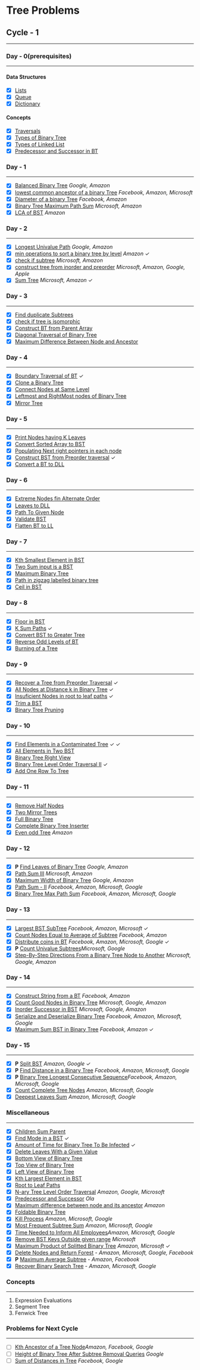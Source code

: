 # Tree Problems

## Cycle - 1

---

### Day - 0(prerequisites)

---

#### Data Structures

- [x] [Lists](https://www.geeksforgeeks.org/python-lists/)
- [x] [Queue](https://www.geeksforgeeks.org/deque-in-python/)
- [x] [Dictionary](https://www.geeksforgeeks.org/python-dictionary/)

#### Concepts

- [x] [Traversals](https://www.geeksforgeeks.org/tree-traversals-inorder-preorder-and-postorder/)
- [x] [Types of Binary Tree](https://www.geeksforgeeks.org/types-of-binary-tree/)
- [x] [Types of Linked List](https://www.geeksforgeeks.org/types-of-linked-list/)
- [x] [Predecessor and Successor in BT](https://www.geeksforgeeks.org/inorder-predecessor-successor-given-key-bst/)

### Day - 1

---

- [x] [Balanced Binary Tree](https://leetcode.com/problems/balanced-binary-tree/description/) <cite>Google, Amazon</cite>
- [x] [lowest common ancestor of a binary Tree](https://leetcode.com/problems/lowest-common-ancestor-of-a-binary-tree/description/) <cite>Facebook, Amazon, Microsoft</cite>
- [x] [Diameter of a binary Tree](https://leetcode.com/problems/diameter-of-binary-tree/description/) <cite>Facebook, Amazon</cite>
- [x] [Binary Tree Maximum Path Sum](https://leetcode.com/problems/binary-tree-maximum-path-sum/description/) <cite>Microsoft, Amazon</cite>
- [x] [LCA of BST](https://leetcode.com/problems/lowest-common-ancestor-of-a-binary-search-tree/description/) <cite>Amazon</cite>

### Day - 2

---

- [x] [Longest Univalue Path](https://leetcode.com/problems/longest-univalue-path/description/) <cite>Google, Amazon</cite>
- [x] [min operations to sort a binary tree by level](https://leetcode.com/problems/minimum-number-of-operations-to-sort-a-binary-tree-by-level/description/) <cite>Amazon</cite> &check;
- [x] [check if subtree](https://practice.geeksforgeeks.org/problems/check-if-subtree/1) <cite>Microsoft, Amazon</cite>
- [x] [construct tree from inorder and preorder](https://leetcode.com/problems/construct-binary-tree-from-preorder-and-inorder-traversal/) <cite>Microsoft, Amazon, Google, Apple</cite>
- [x] [Sum Tree](https://practice.geeksforgeeks.org/problems/sum-tree/1) <cite>Microsoft, Amazon</cite> &check;

### Day - 3

---

- [x] [Find duplicate Subtrees](https://leetcode.com/problems/find-duplicate-subtrees/description/)
- [x] [check if tree is isomorphic](./Day-4/Check%20if%20Tree%20is%20Isomorphic%20-%20GFG/README.md)
- [x] [Construct BT from Parent Array](https://practice.geeksforgeeks.org/problems/construct-binary-tree-from-parent-array/1)
- [x] [Diagonal Traversal of Binary Tree](https://practice.geeksforgeeks.org/problems/diagonal-traversal-of-binary-tree/1)
- [x] [Maximum Difference Between Node and Ancestor](https://leetcode.com/problems/maximum-difference-between-node-and-ancestor/description/)

### Day - 4

---

- [x] [Boundary Traversal of BT](https://practice.geeksforgeeks.org/problems/boundary-traversal-of-binary-tree/1) &check;
- [x] [Clone a Binary Tree](https://practice.geeksforgeeks.org/problems/clone-a-binary-tree/1)
- [x] [Connect Nodes at Same Level](https://practice.geeksforgeeks.org/problems/connect-nodes-at-same-level/1)
- [x] [Leftmost and RightMost nodes of Binary Tree](https://practice.geeksforgeeks.org/problems/leftmost-and-rightmost-nodes-of-binary-tree/1)
- [x] [Mirror Tree](https://practice.geeksforgeeks.org/problems/mirror-tree/1)

### Day - 5

---

- [x] [Print Nodes having K Leaves](https://practice.geeksforgeeks.org/problems/print-nodes-having-k-leaves/1)
- [x] [Convert Sorted Array to BST](https://leetcode.com/problems/convert-sorted-array-to-binary-search-tree/description/)
- [x] [Populating Next right pointers in each node](https://leetcode.com/problems/populating-next-right-pointers-in-each-node/description/)
- [x] [Construct BST from Preorder traversal](https://leetcode.com/problems/construct-binary-search-tree-from-preorder-traversal/description/) &check;
- [x] [Convert a BT to DLL](https://www.codingninjas.com/codestudio/problem-details/convert-a-given-binary-tree-to-doubly-linked-list_893106)

### Day - 6

---

- [x] [Extreme Nodes fin Alternate Order](https://practice.geeksforgeeks.org/problems/extreme-nodes-in-alternate-order/1)
- [x] [Leaves to DLL](https://practice.geeksforgeeks.org/problems/leaves-to-dll/1)
- [x] [Path To Given Node](https://www.interviewbit.com/problems/path-to-given-node/)
- [x] [Validate BST](https://leetcode.com/problems/validate-binary-search-tree/description/)
- [x] [Flatten BT to LL](https://leetcode.com/problems/flatten-binary-tree-to-linked-list/description/)

### Day - 7

---

- [x] [Kth Smallest Element in BST](https://leetcode.com/problems/kth-smallest-element-in-a-bst/description/)
- [x] [Two Sum input is a BST](https://leetcode.com/problems/two-sum-iv-input-is-a-bst/description/)
- [x] [Maximum Binary Tree](https://leetcode.com/problems/maximum-binary-tree-ii/description/)
- [x] [Path in zigzag labelled binary tree](https://leetcode.com/problems/path-in-zigzag-labelled-binary-tree/description/)
- [x] [Ceil in BST](https://practice.geeksforgeeks.org/problems/implementing-ceil-in-bst/1)

### Day - 8

---

- [x] [Floor in BST](https://practice.geeksforgeeks.org/problems/floor-in-bst/1)
- [x] [K Sum Paths](https://practice.geeksforgeeks.org/problems/k-sum-paths/1) &check;
- [x] [Convert BST to Greater Tree](https://leetcode.com/problems/convert-bst-to-greater-tree/)
- [x] [Reverse Odd Levels of BT](https://leetcode.com/problems/reverse-odd-levels-of-binary-tree/description/)
- [x] [Burning of a Tree](https://practice.geeksforgeeks.org/problems/burning-tree/1)

### Day - 9

---

- [x] [Recover a Tree from Preorder Traversal](https://leetcode.com/problems/recover-a-tree-from-preorder-traversal/description/) &check;
- [x] [All Nodes at Distance k in Binary Tree](https://leetcode.com/problems/all-nodes-distance-k-in-binary-tree/description/) &check;
- [x] [Insuficient Nodes in root to leaf paths](https://leetcode.com/problems/insufficient-nodes-in-root-to-leaf-paths/description/) &check;
- [x] [Trim a BST](https://leetcode.com/problems/trim-a-binary-search-tree/description/)
- [x] [Binary Tree Pruning](https://leetcode.com/problems/binary-tree-pruning/description/)

### Day - 10

---

- [x] [Find Elements in a Contaminated Tree](https://leetcode.com/problems/find-elements-in-a-contaminated-binary-tree/description/) &check; &check;
- [x] [All Elements in Two BST](https://leetcode.com/problems/all-elements-in-two-binary-search-trees/description/)
- [x] [Binary Tree Right View](https://leetcode.com/problems/binary-tree-right-side-view/description/)
- [x] [Binary Tree Level Order Traversal II](https://leetcode.com/problems/binary-tree-level-order-traversal-ii/description/) &check;
- [x] [Add One Row To Tree](https://leetcode.com/problems/add-one-row-to-tree/)

### Day - 11

---

- [x] [Remove Half Nodes](https://practice.geeksforgeeks.org/problems/remove-half-nodes/1)
- [x] [Two Mirror Trees](https://practice.geeksforgeeks.org/problems/two-mirror-trees/1)
- [x] [Full Binary Tree](https://practice.geeksforgeeks.org/problems/full-binary-tree/1)
- [x] [Complete Binary Tree Inserter](https://leetcode.com/problems/complete-binary-tree-inserter/description/)
- [x] [Even odd Tree](https://leetcode.com/problems/even-odd-tree/) <cite>Amazon</cite>

### Day - 12

---

- [x] **P** [Find Leaves of Binary Tree](https://leetcode.com/problems/find-leaves-of-binary-tree/description/) <cite>Google, Amazon</cite>
- [x] [Path Sum III](https://leetcode.com/problems/path-sum-iii/) <cite>Microsoft, Amazon</cite>
- [x] [Maximum Width of Binary Tree](https://leetcode.com/problems/maximum-width-of-binary-tree/) <cite>Google, Amazon</cite>
- [x] [Path Sum - II](https://leetcode.com/problems/path-sum-ii/description) <cite>Facebook, Amazon, Microsoft, Google</cite>
- [x] [Binary Tree Max Path Sum](https://leetcode.com/problems/binary-tree-maximum-path-sum/description/) <cite>Facebook, Amazon, Microsoft, Google</cite>

### Day - 13

---

- [x] [Largest BST SubTree](https://leetcode.com/problems/largest-bst-subtree/description/) <cite>Facebook, Amazon, Microsoft</cite> &check;
- [x] [Count Nodes Equal to Average of Subtree](https://leetcode.com/problems/count-nodes-equal-to-average-of-subtree/) <cite>Facebook, Amazon</cite>
- [x] [Distribute coins in BT](https://leetcode.com/problems/distribute-coins-in-binary-tree/) <cite>Facebook, Amazon, Microsoft, Google</cite> &check;
- [x] <b>P</b> [Count Univalue Subtrees](https://leetcode.com/problems/count-univalue-subtrees/description/)<cite>Microsoft, Google</cite>
- [x] [Step-By-Step Directions From a Binary Tree Node to Another](https://leetcode.com/problems/step-by-step-directions-from-a-binary-tree-node-to-another/description/) <cite>Microsoft, Google, Amazon</cite>

### Day - 14

---

- [x] [Construct String from a BT](https://leetcode.com/problems/construct-string-from-binary-tree/description/) <cite>Facebook, Amazon</cite>
- [x] [Count Good Nodes in Binary Tree](https://leetcode.com/problems/count-good-nodes-in-binary-tree/description/) <cite>Microsoft, Google, Amazon</cite>
- [x] [Inorder Successor in BST](https://leetcode.com/problems/inorder-successor-in-bst/description/) <cite>Microsoft, Google, Amazon</cite>
- [x] [Serialize and Deserialize Binary Tree](https://leetcode.com/problems/serialize-and-deserialize-binary-tree/description/) <cite>Facebook, Amazon, Microsoft, Google</cite>
- [x] [Maximum Sum BST in Binary Tree](https://leetcode.com/problems/maximum-sum-bst-in-binary-tree/) <cite>Facebook, Amazon</cite> &check;

### Day - 15

---

- [x] **P** [Split BST](https://leetcode.com/problems/split-bst/description/) <cite>Amazon, Google</cite> &check;
- [x] **P** [Find Distance in a Binary Tree](https://leetcode.com/problems/find-distance-in-a-binary-tree/) <cite>Facebook, Amazon, Microsoft, Google</cite>
- [x] **P** [Binary Tree Longest Consecutive Sequence](https://leetcode.com/problems/binary-tree-longest-consecutive-sequence/description/)<cite>Facebook, Amazon, Microsoft, Google</cite>
- [x] [Count Complete Tree Nodes](https://leetcode.com/problems/count-complete-tree-nodes/) <cite> Amazon, Microsoft, Google</cite>
- [x] [Deepest Leaves Sum](https://leetcode.com/problems/deepest-leaves-sum/description/) <cite> Amazon, Microsoft, Google</cite>

### Miscellaneous

---

- [x] [Children Sum Parent](https://practice.geeksforgeeks.org/problems/children-sum-parent/1)
- [x] [Find Mode in a BST](https://leetcode.com/problems/find-mode-in-binary-search-tree/description/) &check;
- [x] [Amount of Time for Binary Tree To Be Infected](https://leetcode.com/problems/amount-of-time-for-binary-tree-to-be-infected/) &check;
- [x] [Delete Leaves With a Given Value](https://leetcode.com/problems/delete-leaves-with-a-given-value/description/)
- [x] [Bottom View of Binary Tree](https://practice.geeksforgeeks.org/problems/bottom-view-of-binary-tree/1)
- [x] [Top View of Binary Tree](https://practice.geeksforgeeks.org/problems/top-view-of-binary-tree/1)
- [x] [Left View of Binary Tree](https://practice.geeksforgeeks.org/problems/left-view-of-binary-tree/1)
- [x] [Kth Largest Element in BST](https://practice.geeksforgeeks.org/problems/kth-largest-element-in-bst/1)
- [x] [Root to Leaf Paths](https://practice.geeksforgeeks.org/problems/root-to-leaf-paths/1)
- [x] [N-ary Tree Level Order Traversal](https://leetcode.com/problems/n-ary-tree-level-order-traversal/description/) <cite>Amazon, Google, Microsoft</cite>
- [x] [Predecessor and Successor](https://practice.geeksforgeeks.org/problems/predecessor-and-successor/1) <cite> Ola </cite>
- [x] [Maximum difference between node and its ancestor](https://practice.geeksforgeeks.org/problems/maximum-difference-between-node-and-its-ancestor/1) <cite>Amazon</cite>
- [x] [Foldable Binary Tree](https://practice.geeksforgeeks.org/problems/foldable-binary-tree/1)
- [x] [Kill Process](https://leetcode.com/problems/kill-process/description/) <cite>Amazon, Microsoft, Google</cite>
- [x] [Most Frequent Subtree Sum](https://leetcode.com/problems/most-frequent-subtree-sum/description/) <cite>Amazon, Microsoft, Google</cite>
- [x] [Time Needed to Inform All Employees](https://leetcode.com/problems/time-needed-to-inform-all-employees/)<cite>Amazon, Microsoft, Google</cite>
- [x] [Remove BST Keys Outside given range](https://practice.geeksforgeeks.org/problems/remove-bst-keys-outside-given-range/1) <cite>Microsoft</cite>
- [x] [Maximum Product of Splitted Binary Tree](https://leetcode.com/problems/maximum-product-of-splitted-binary-tree/description/) <cite>Amazon, Microsoft</cite> &check;
- [x] [Delete Nodes and Return Forest](https://leetcode.com/problems/delete-nodes-and-return-forest/description/) - <cite>Amazon, Microsoft, Google, Facebook</cite>
- [x] **P** [Maximum Average Subtree](https://leetcode.com/problems/maximum-average-subtree/description/) - <cite>Amazon, Facebook</cite>
- [x] [Recover Binary Search Tree](https://leetcode.com/problems/recover-binary-search-tree/description/) - <cite>Amazon, Microsoft, Google</cite>

### Concepts

---

1. Expression Evaluations
2. Segment Tree
3. Fenwick Tree

### Problems for Next Cycle

---

- [ ] [Kth Ancestor of a Tree Node](https://leetcode.com/problems/kth-ancestor-of-a-tree-node/)<cite>Amazon, Facebook, Google</cite>
- [ ] [Height of Binary Tree After Subtree Removal Queries](https://leetcode.com/problems/height-of-binary-tree-after-subtree-removal-queries/) <cite>Google</cite>
- [ ] [Sum of Distances in Tree](https://leetcode.com/problems/sum-of-distances-in-tree/) <cite> Facebook, Google</cite>
